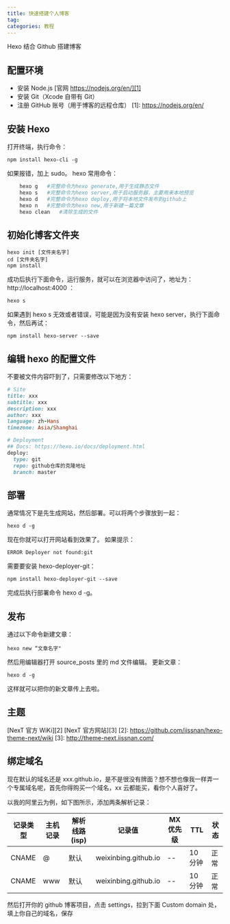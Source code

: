 ```yaml
---
title: 快速搭建个人博客
tag:
categories: 教程
---
```


Hexo 结合 Github 搭建博客

<!-- more -->

## 配置环境

- 安装 Node.js [官网 https://nodejs.org/en/][1]
- 安装 Git（Xcode 自带有 Git）
- 注册 GitHub 账号（用于博客的远程仓库）
  [1]: https://nodejs.org/en/

## 安装 Hexo

打开终端，执行命令：

    npm install hexo-cli -g

如果报错，加上 sudo。
hexo 常用命令：

```ruby
    hexo g   #完整命令为hexo generate,用于生成静态文件
    hexo s   #完整命令为hexo server,用于启动服务器，主要用来本地预览
    hexo d   #完整命令为hexo deploy,用于将本地文件发布到github上
    hexo n   #完整命令为hexo new,用于新建一篇文章
    hexo clean   #清除生成的文件
```

## 初始化博客文件夹

    hexo init [文件夹名字]
    cd [文件夹名字]
    npm install

成功后执行下面命令，运行服务，就可以在浏览器中访问了，地址为： http://localhost:4000 ：

    hexo s

如果遇到 hexo s 无效或者错误，可能是因为没有安装 hexo server，执行下面命令，然后再试：

    npm install hexo-server --save

## 编辑 hexo 的配置文件

不要被文件内容吓到了，只需要修改以下地方：

```ruby
# Site
title: xxx
subtitle: xxx
description: xxx
author: xxx
language: zh-Hans
timezone: Asia/Shanghai
```

```ruby
# Deployment
## Docs: https://hexo.io/docs/deployment.html
deploy:
  type: git
  repo: github仓库的克隆地址
  branch: master
```

## 部署

通常情况下是先生成网站，然后部署。可以将两个步骤放到一起：

    hexo d -g

现在你就可以打开网站看到效果了。
如果提示：

    ERROR Deployer not found:git

需要要安装 hexo-deployer-git：

    npm install hexo-deployer-git --save

完成后执行部署命令 hexo d -g。

## 发布

通过以下命令新建文章：

    hexo new “文章名字"

然后用编辑器打开 source_posts 里的 md 文件编辑。
更新文章：

    hexo d -g

这样就可以把你的新文章传上去啦。

## 主题

[NexT 官方 WiKi][2]
[NexT 官方网站][3]
[2]: https://github.com/iissnan/hexo-theme-next/wiki
[3]: http://theme-next.iissnan.com/

## 绑定域名

现在默认的域名还是 xxx.github.io，是不是很没有牌面？想不想也像我一样弄一个专属域名呢，首先你得购买一个域名，xx 云都能买，看你个人喜好了。

以我的阿里云为例，如下图所示，添加两条解析记录：

| 记录类型 | 主机记录 | 解析线路(isp) | 记录值               | MX 优先级 | TTL     | 状态 |
| -------- | -------- | ------------- | -------------------- | --------- | ------- | ---- |
| CNAME    | @        | 默认          | weixinbing.github.io | --        | 10 分钟 | 正常 |
| CNAME    | www      | 默认          | weixinbing.github.io | --        | 10 分钟 | 正常 |

然后打开你的 github 博客项目，点击 settings，拉到下面 Custom domain 处，填上你自己的域名，保存
